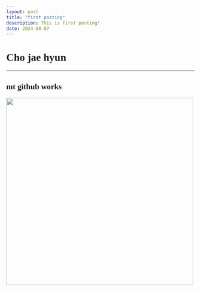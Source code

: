 ```yaml
---
layout: post
title: "first posting"
description: This is first posting!
date: 2024-08-07
---
```

# <span style="font-family:fantasy;">Cho jae hyun</span> <br>
***
## <span style="font-family:fantasy;">mt github works</span> <br>

<img src="/assets/img/IMG_4100.jpg" width="500px" heigth="auto">
